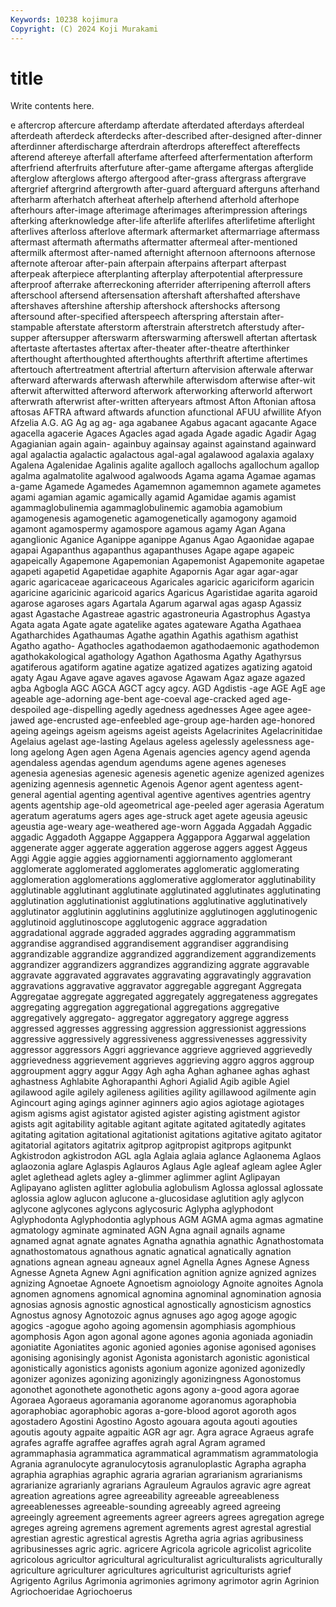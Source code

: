 ```yaml
---
Keywords: 10238 kojimura
Copyright: (C) 2024 Koji Murakami
---
```


# title

Write contents here.



e aftercrop aftercure afterdamp afterdate afterdated afterdays afterdeal afterdeath afterdeck
afterdecks after-described after-designed after-dinner afterdinner afterdischarge afterdrain afterdrops aftereffect aftereffects
afterend aftereye afterfall afterfame afterfeed afterfermentation afterform afterfriend afterfruits afterfuture
after-game aftergame aftergas afterglide afterglow afterglows aftergo aftergood after-grass aftergrass
aftergrave aftergrief aftergrind aftergrowth after-guard afterguard afterguns afterhand afterharm afterhatch
afterheat afterhelp afterhend afterhold afterhope afterhours after-image afterimage afterimages afterimpression
afterings afterking afterknowledge after-life afterlife afterlifes afterlifetime afterlight afterlives afterloss
afterlove aftermark aftermarket aftermarriage aftermass aftermast aftermath aftermaths aftermatter aftermeal
after-mentioned aftermilk aftermost after-named afternight afternoon afternoons afternose afternote afteroar
after-pain afterpain afterpains afterpart afterpast afterpeak afterpiece afterplanting afterplay afterpotential
afterpressure afterproof afterrake afterreckoning afterrider afterripening afterroll afters afterschool aftersend
aftersensation aftershaft aftershafted aftershave aftershaves aftershine aftership aftershock aftershocks aftersong
aftersound after-specified afterspeech afterspring afterstain after-stampable afterstate afterstorm afterstrain afterstretch
afterstudy after-supper aftersupper afterswarm afterswarming afterswell aftertan aftertask aftertaste aftertastes
aftertax after-theater after-theatre afterthinker afterthought afterthoughted afterthoughts afterthrift aftertime aftertimes
aftertouch aftertreatment aftertrial afterturn aftervision afterwale afterwar afterward afterwards afterwash
afterwhile afterwisdom afterwise after-wit afterwit afterwitted afterword afterwork afterworking afterworld
afterwort afterwrath afterwrist after-written afteryears aftmost Afton Aftonian aftosa aftosas
AFTRA aftward aftwards afunction afunctional AFUU afwillite Afyon Afzelia A.G.
AG Ag ag ag- aga agabanee Agabus agacant agacante Agace
agacella agacerie Agaces Agacles agad agada Agade agadic Agadir Agag
Agagianian again again- againbuy againsay against againstand againward agal agalactia
agalactic agalactous agal-agal agalawood agalaxia agalaxy Agalena Agalenidae Agalinis agalite
agalloch agallochs agallochum agallop agalma agalmatolite agalwood agalwoods Agama agama
Agamae agamas a-game Agamede Agamedes Agamemnon agamemnon agamete agametes agami
agamian agamic agamically agamid Agamidae agamis agamist agammaglobulinemia agammaglobulinemic agamobia
agamobium agamogenesis agamogenetic agamogenetically agamogony agamoid agamont agamospermy agamospore agamous
agamy Agan Agana aganglionic Aganice Aganippe aganippe Aganus Agao Agaonidae
agapae agapai Agapanthus agapanthus agapanthuses Agape agape agapeic agapeically Agapemone
Agapemonian Agapemonist Agapemonite agapetae agapeti agapetid Agapetidae agaphite Agapornis Agar
agar agar-agar agaric agaricaceae agaricaceous Agaricales agaricic agariciform agaricin agaricine
agaricinic agaricoid agarics Agaricus Agaristidae agarita agaroid agarose agaroses agars
Agartala Agarum agarwal agas agasp Agassiz agast Agastache Agastreae agastric
agastroneuria Agastrophus Agastya Agata agata Agate agate agatelike agates agateware
Agatha Agathaea Agatharchides Agathaumas Agathe agathin Agathis agathism agathist Agatho
agatho- Agathocles agathodaemon agathodaemonic agathodemon agathokakological agathology Agathon Agathosma Agathy
Agathyrsus agatiferous agatiform agatine agatize agatized agatizes agatizing agatoid agaty
Agau Agave agave agaves agavose Agawam Agaz agaze agazed agba
Agbogla AGC AGCA AGCT agcy agcy. AGD Agdistis -age AGE
AgE age ageable age-adorning age-bent age-coeval age-cracked aged age-despoiled age-dispelling
agedly agedness agednesses Agee agee agee-jawed age-encrusted age-enfeebled age-group age-harden
age-honored ageing ageings ageism ageisms ageist ageists Agelacrinites Agelacrinitidae Agelaius
agelast age-lasting Agelaus ageless agelessly agelessness age-long agelong Agen agen
Agena Agenais agencies agency agend agenda agendaless agendas agendum agendums
agene agenes ageneses agenesia agenesias agenesic agenesis agenetic agenize agenized
agenizes agenizing agennesis agennetic Agenois Agenor agent agentess agent-general agential
agenting agentival agentive agentives agentries agentry agents agentship age-old ageometrical
age-peeled ager agerasia Ageratum ageratum ageratums agers ages age-struck aget
agete ageusia ageusic ageustia age-weary age-weathered age-worn Aggada Aggadah Aggadic
aggadic Aggadoth Aggappe Aggappera Aggappora Aggarwal aggelation aggenerate agger aggerate
aggeration aggerose aggers aggest Aggeus Aggi Aggie aggie aggies aggiornamenti
aggiornamento agglomerant agglomerate agglomerated agglomerates agglomeratic agglomerating agglomeration agglomerations agglomerative
agglomerator agglutinability agglutinable agglutinant agglutinate agglutinated agglutinates agglutinating agglutination agglutinationist
agglutinations agglutinative agglutinatively agglutinator agglutinin agglutinins agglutinize agglutinogen agglutinogenic agglutinoid
agglutinoscope agglutogenic aggrace aggradation aggradational aggrade aggraded aggrades aggrading aggrammatism
aggrandise aggrandised aggrandisement aggrandiser aggrandising aggrandizable aggrandize aggrandized aggrandizement aggrandizements
aggrandizer aggrandizers aggrandizes aggrandizing aggrate aggravable aggravate aggravated aggravates aggravating
aggravatingly aggravation aggravations aggravative aggravator aggregable aggregant Aggregata Aggregatae aggregate
aggregated aggregately aggregateness aggregates aggregating aggregation aggregational aggregations aggregative aggregatively
aggregato- aggregator aggregatory aggrege aggress aggressed aggresses aggressing aggression aggressionist
aggressions aggressive aggressively aggressiveness aggressivenesses aggressivity aggressor aggressors Aggri aggrievance
aggrieve aggrieved aggrievedly aggrievedness aggrievement aggrieves aggrieving aggro aggros aggroup
aggroupment aggry aggur Aggy Agh agha Aghan aghanee aghas aghast
aghastness Aghlabite Aghorapanthi Aghori Agialid Agib agible Agiel agilawood agile
agilely agileness agilities agility agillawood agilmente agin Agincourt aging agings
aginner aginners agio agios agiotage agiotages agism agisms agist agistator
agisted agister agisting agistment agistor agists agit agitability agitable agitant
agitate agitated agitatedly agitates agitating agitation agitational agitationist agitations agitative
agitato agitator agitatorial agitators agitatrix agitprop agitpropist agitprops agitpunkt Agkistrodon
agkistrodon AGL agla Aglaia aglaia aglance Aglaonema Aglaos aglaozonia aglare
Aglaspis Aglauros Aglaus Agle agleaf agleam aglee Agler aglet aglethead
aglets agley a-glimmer aglimmer aglint Aglipayan Aglipayano aglisten aglitter aglobulia
aglobulism Aglossa aglossal aglossate aglossia aglow aglucon aglucone a-glucosidase aglutition
agly aglycon aglycone aglycones aglycons aglycosuric Aglypha aglyphodont Aglyphodonta Aglyphodontia
aglyphous AGM AGMA agma agmas agmatine agmatology agminate agminated AGN
Agna agnail agnails agname agnamed agnat agnate agnates Agnatha agnathia
agnathic Agnathostomata agnathostomatous agnathous agnatic agnatical agnatically agnation agnations agnean
agneau agneaux agnel Agnella Agnes Agnese Agness Agnesse Agneta Agnew
Agni agnification agnition agnize agnized agnizes agnizing Agnoetae Agnoete Agnoetism
agnoiology Agnoite agnoites Agnola agnomen agnomens agnomical agnomina agnominal agnomination
agnosia agnosias agnosis agnostic agnostical agnostically agnosticism agnostics Agnostus agnosy
Agnotozoic agnus agnuses ago agog agoge agogic agogics -agogue agoho
agoing agomensin agomphiasis agomphious agomphosis Agon agon agonal agone agones
agonia agoniada agoniadin agoniatite Agoniatites agonic agonied agonies agonise agonised
agonises agonising agonisingly agonist Agonista agonistarch agonistic agonistical agonistically agonistics
agonists agonium agonize agonized agonizedly agonizer agonizes agonizing agonizingly agonizingness
Agonostomus agonothet agonothete agonothetic agons agony a-good agora agorae Agoraea
Agoraeus agoramania agoranome agoranomus agoraphobia agoraphobiac agoraphobic agoras a-gore-blood agorot
agoroth agos agostadero Agostini Agostino Agosto agouara agouta agouti agouties
agoutis agouty agpaite agpaitic AGR agr agr. Agra agrace Agraeus
agrafe agrafes agraffe agraffee agraffes agrah agral Agram agramed agrammaphasia
agrammatica agrammatical agrammatism agrammatologia Agrania agranulocyte agranulocytosis agranuloplastic Agrapha agrapha
agraphia agraphias agraphic agraria agrarian agrarianism agrarianisms agrarianize agrarianly agrarians
Agrauleum Agraulos agravic agre agreat agreation agreations agree agreeability agreeable
agreeableness agreeablenesses agreeable-sounding agreeably agreed agreeing agreeingly agreement agreements agreer
agreers agrees agregation agrege agreges agreing agremens agrement agrements agrest
agrestal agrestial agrestian agrestic agrestical agrestis Agretha agria agrias agribusiness
agribusinesses agric agric. agricere Agricola agricole agricolist agricolite agricolous agricultor
agricultural agriculturalist agriculturalists agriculturally agriculture agriculturer agricultures agriculturist agriculturists agrief
Agrigento Agrilus Agrimonia agrimonies agrimony agrimotor agrin Agrinion Agriochoeridae Agriochoerus

